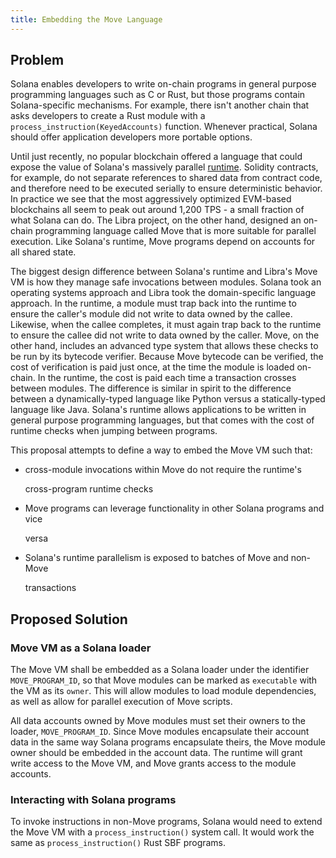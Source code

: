 ```yaml
---
title: Embedding the Move Language
---
```


## Problem

Solana enables developers to write on-chain programs in general purpose programming languages such as C or Rust, but those programs contain Solana-specific mechanisms. For example, there isn't another chain that asks developers to create a Rust module with a `process_instruction(KeyedAccounts)` function. Whenever practical, Solana should offer application developers more portable options.

Until just recently, no popular blockchain offered a language that could expose the value of Solana's massively parallel [runtime](../validator/runtime.md). Solidity contracts, for example, do not separate references to shared data from contract code, and therefore need to be executed serially to ensure deterministic behavior. In practice we see that the most aggressively optimized EVM-based blockchains all seem to peak out around 1,200 TPS - a small fraction of what Solana can do. The Libra project, on the other hand, designed an on-chain programming language called Move that is more suitable for parallel execution. Like Solana's runtime, Move programs depend on accounts for all shared state.

The biggest design difference between Solana's runtime and Libra's Move VM is how they manage safe invocations between modules. Solana took an operating systems approach and Libra took the domain-specific language approach. In the runtime, a module must trap back into the runtime to ensure the caller's module did not write to data owned by the callee. Likewise, when the callee completes, it must again trap back to the runtime to ensure the callee did not write to data owned by the caller. Move, on the other hand, includes an advanced type system that allows these checks to be run by its bytecode verifier. Because Move bytecode can be verified, the cost of verification is paid just once, at the time the module is loaded on-chain. In the runtime, the cost is paid each time a transaction crosses between modules. The difference is similar in spirit to the difference between a dynamically-typed language like Python versus a statically-typed language like Java. Solana's runtime allows applications to be written in general purpose programming languages, but that comes with the cost of runtime checks when jumping between programs.

This proposal attempts to define a way to embed the Move VM such that:

- cross-module invocations within Move do not require the runtime's

  cross-program runtime checks

- Move programs can leverage functionality in other Solana programs and vice

  versa

- Solana's runtime parallelism is exposed to batches of Move and non-Move

  transactions

## Proposed Solution

### Move VM as a Solana loader

The Move VM shall be embedded as a Solana loader under the identifier `MOVE_PROGRAM_ID`, so that Move modules can be marked as `executable` with the VM as its `owner`. This will allow modules to load module dependencies, as well as allow for parallel execution of Move scripts.

All data accounts owned by Move modules must set their owners to the loader, `MOVE_PROGRAM_ID`. Since Move modules encapsulate their account data in the same way Solana programs encapsulate theirs, the Move module owner should be embedded in the account data. The runtime will grant write access to the Move VM, and Move grants access to the module accounts.

### Interacting with Solana programs

To invoke instructions in non-Move programs, Solana would need to extend the Move VM with a `process_instruction()` system call. It would work the same as `process_instruction()` Rust SBF programs.
